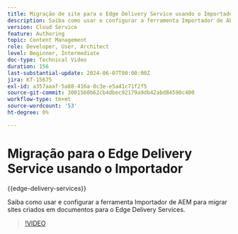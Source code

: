 ```yaml
---
title: Migração de site para o Edge Delivery Service usando o Importador
description: Saiba como usar e configurar a ferramenta Importador de AEM para migrar sites para o Edge Delivery Services.
version: Cloud Service
feature: Authoring
topic: Content Management
role: Developer, User, Architect
level: Beginner, Intermediate
doc-type: Technical Video
duration: 156
last-substantial-update: 2024-06-07T00:00:00Z
jira: KT-15675
exl-id: a357aaaf-5a88-416a-8c3e-e5a41c71f2f5
source-git-commit: 3001560b62cb4dbec92179a9db42abd84590c400
workflow-type: tm+mt
source-wordcount: '53'
ht-degree: 0%

---
```


# Migração para o Edge Delivery Service usando o Importador

{{edge-delivery-services}}

Saiba como usar e configurar a ferramenta Importador de AEM para migrar sites criados em documentos para o Edge Delivery Services.

>[!VIDEO](https://video.tv.adobe.com/v/3429595/?learn=on)
